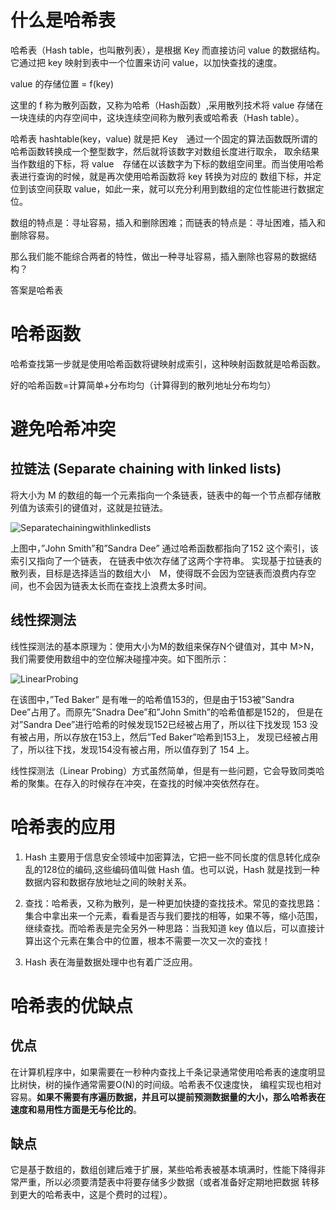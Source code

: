 # 什么是哈希表

哈希表（Hash table，也叫散列表），是根据 Key 而直接访问 value 的数据结构。它通过把 key 映射到表中一个位置来访问 value，以加快查找的速度。

value 的存储位置 = f(key)

这里的 f 称为散列函数，又称为哈希（Hash函数）,采用散列技术将 value 存储在一块连续的内存空间中，这块连续空间称为散列表或哈希表（Hash table）。

哈希表 hashtable(key，value) 就是把 Key　通过一个固定的算法函数既所谓的哈希函数转换成一个整型数字，然后就将该数字对数组长度进行取余，
取余结果当作数组的下标，将 value　存储在以该数字为下标的数组空间里。而当使用哈希表进行查询的时候，就是再次使用哈希函数将 key 转换为对应的
数组下标，并定位到该空间获取 value，如此一来，就可以充分利用到数组的定位性能进行数据定位。

数组的特点是：寻址容易，插入和删除困难；而链表的特点是：寻址困难，插入和删除容易。

那么我们能不能综合两者的特性，做出一种寻址容易，插入删除也容易的数据结构？

答案是哈希表

# 哈希函数

哈希查找第一步就是使用哈希函数将键映射成索引，这种映射函数就是哈希函数。

好的哈希函数=计算简单+分布均匀（计算得到的散列地址分布均匀）

# 避免哈希冲突

## 拉链法 (Separate chaining with linked lists)

将大小为 M 的数组的每一个元素指向一个条链表，链表中的每一个节点都存储散列值为该索引的键值对，这就是拉链法。

![Separatechainingwithlinkedlists]()

上图中，”John Smith”和”Sandra Dee” 通过哈希函数都指向了152 这个索引，该索引又指向了一个链表， 在链表中依次存储了这两个字符串。
实现基于拉链表的散列表，目标是选择适当的数组大小　M，使得既不会因为空链表而浪费内存空间，也不会因为链表太长而在查找上浪费太多时间。

## 线性探测法

线性探测法的基本原理为：使用大小为M的数组来保存N个键值对，其中 M>N，我们需要使用数组中的空位解决碰撞冲突。如下图所示：

![LinearProbing]()

在该图中，”Ted Baker” 是有唯一的哈希值153的，但是由于153被”Sandra Dee”占用了。而原先”Snadra Dee”和”John Smith”的哈希值都是152的，
但是在对”Sandra Dee”进行哈希的时候发现152已经被占用了，所以往下找发现 153 没有被占用，所以存放在153上，然后”Ted Baker”哈希到153上，
发现已经被占用了，所以往下找，发现154没有被占用，所以值存到了 154 上。

线性探测法（Linear Probing）方式虽然简单，但是有一些问题，它会导致同类哈希的聚集。在存入的时候存在冲突，在查找的时候冲突依然存在。

# 哈希表的应用

1. Hash 主要用于信息安全领域中加密算法，它把一些不同长度的信息转化成杂乱的128位的编码,这些编码值叫做 Hash 值。也可以说，Hash 就是找到一种
   数据内容和数据存放地址之间的映射关系。


2. 查找：哈希表，又称为散列，是一种更加快捷的查找技术。常见的查找思路：集合中拿出来一个元素，看看是否与我们要找的相等，如果不等，缩小范围，
   继续查找。而哈希表是完全另外一种思路：当我知道 key 值以后，可以直接计算出这个元素在集合中的位置，根本不需要一次又一次的查找！

3. Hash 表在海量数据处理中也有着广泛应用。

# 哈希表的优缺点

## 优点

在计算机程序中，如果需要在一秒种内查找上千条记录通常使用哈希表的速度明显比树快，树的操作通常需要O(N)的时间级。哈希表不仅速度快，
编程实现也相对容易。__如果不需要有序遍历数据，并且可以提前预测数据量的大小，那么哈希表在速度和易用性方面是无与伦比的__。

## 缺点

它是基于数组的，数组创建后难于扩展，某些哈希表被基本填满时，性能下降得非常严重，所以必须要清楚表中将要存储多少数据（或者准备好定期地把数据
转移到更大的哈希表中，这是个费时的过程）。

